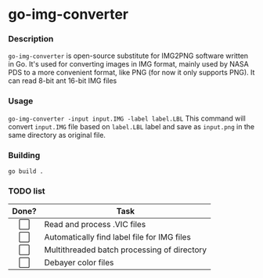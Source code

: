# go-img-converter
### Description
`go-img-converter` is open-source substitute for IMG2PNG software written in Go. It's used for converting images in IMG format, mainly used by NASA PDS to a more convenient format, like PNG (for now it only supports PNG). It can read 8-bit ant 16-bit IMG files
### Usage
`go-img-converter -input input.IMG -label label.LBL`
This command will convert `input.IMG` file based on `label.LBL` label and save as `input.png` in the same directory as original file.
### Building
`go build .`
### TODO list
Done? | Task
:---:| ---
⬜| Read and process .VIC files
⬜️| Automatically find label file for IMG files
⬜️| Multithreaded batch processing of directory
⬜️| Debayer color files
